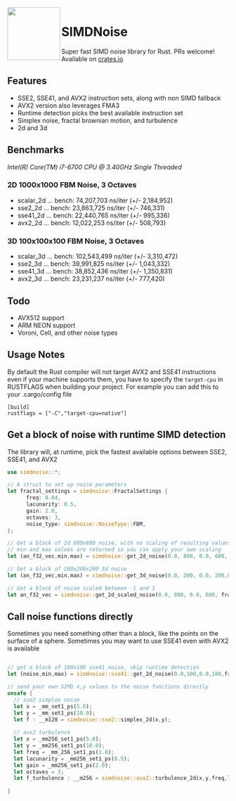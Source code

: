<img align="left" width="120" src="https://raw.githubusercontent.com/jackmott/rust-simd-noise/master/logo.jpg"/>

# SIMDNoise
Super fast SIMD noise library for Rust. PRs welcome!
Available on [crates.io](https://crates.io/crates/simdnoise)


## Features

* SSE2, SSE41, and AVX2 instruction sets, along with non SIMD fallback
* AVX2 version also leverages FMA3
* Runtime detection picks the best available instruction set
* Simplex noise, fractal brownian motion, and turbulence
* 2d and 3d

## Benchmarks
*Intel(R) Core(TM) i7-6700 CPU @ 3.40GHz*
*Single Threaded*

### 2D 1000x1000 FBM Noise, 3 Octaves

* scalar_2d ... bench:  74,207,703 ns/iter (+/- 2,184,952)
* sse2_2d   ... bench:  23,863,725 ns/iter (+/- 746,331)
* sse41_2d  ... bench:  22,440,765 ns/iter (+/- 995,336)
* avx2_2d   ... bench:  12,022,253 ns/iter (+/- 508,793)

### 3D 100x100x100 FBM Noise, 3 Octaves

* scalar_3d ... bench: 102,543,499 ns/iter (+/- 3,310,472)
* sse2_3d   ... bench:  39,991,825 ns/iter (+/- 1,043,332)
* sse41_3d  ... bench:  38,852,436 ns/iter (+/- 1,350,831)
* avx2_3d   ... bench:  23,231,237 ns/iter (+/- 777,420)

## Todo

* AVX512 support
* ARM NEON support
* Voroni, Cell, and other noise types

## Usage Notes

By default the Rust compiler will not target AVX2 and SSE41 instructions even if your machine supports them, you have to specify the
`target-cpu` in RUSTFLAGS when building your project. For example you can add this to your .cargo/config file

```
[build]
rustflags = ["-C","target-cpu=native"]
```

## Get a block of noise with runtime SIMD detection

The library will, at runtime, pick the fastest available options between SSE2, SSE41, and AVX2

```rust
use simdnoise::*;

// A struct to set up noise parameters
let fractal_settings = simdnoise::FractalSettings {
      freq: 0.04,
      lacunarity: 0.5,
      gain: 2.0,
      octaves: 3,
      noise_type: simdnoise::NoiseType::FBM,
}; 

// Get a block of 2d 800x600 noise, with no scaling of resulting values
// min and max values are returned so you can apply your own scaling
let (an_f32_vec,min,max) = simdnoise::get_2d_noise(0.0, 800, 0.0, 600, fractal_settings);

// Get a block of 200x200x200 3d noise
let (an_f32_vec,min,max) = simdnoise::get_3d_noise(0.0, 200, 0.0, 200,0.0, 200, fractal_settings);

// Get a block of noise scaled between -1 and 1
let an_f32_vec = simdnoise::get_2d_scaled_noise(0.0, 800, 0.0, 600, fractal_settings,-1.0,1.0);
```

## Call noise functions directly
Sometimes you need something other than a block, like the points on the surface of a sphere.
Sometimes you may want to use SSE41 even with AVX2 is available

```rust

// get a block of 100x100 sse41 noise, skip runtime detection
let (noise,min,max) = simdnoise::sse41::get_2d_noise(0.0,100,0.0,100,fractal_settings);

// send your own SIMD x,y values to the noise functions directly
unsafe {
  // sse2 simplex noise
  let x = _mm_set1_ps(5.0);
  let y = _mm_set1_ps(10.0);
  let f : __m128 = simdnoise::sse2::simplex_2d(x,y);
  
  // avx2 turbulence
  let x = _mm256_set1_ps(5.0);
  let y = _mm256_set1_ps(10.0);
  let freq = _mm_256_set1_ps(1.0);
  let lacunarity = _mm256_set1_ps(0.5);
  let gain = _mm256_set1_ps(2.0);
  let octaves = 3;
  let f_turbulence : __m256 = simdnoise::avx2::turbulence_2d(x,y,freq,lacunarity,gain,octaves);
    
}
```







